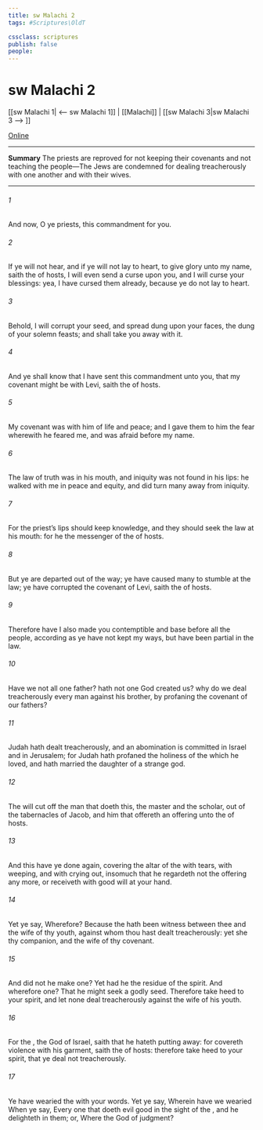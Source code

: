 ```yaml
---
title: sw Malachi 2
tags: #Scriptures\OldT

cssclass: scriptures
publish: false
people:
---
```


# sw Malachi 2
[[sw Malachi 1| <-- sw Malachi 1]] | [[Malachi]] | [[sw Malachi 3|sw Malachi 3 --> ]]

[Online](https://churchofjesuschrist.org/study/scriptures/ot/mal/2?lang=eng)

---
__Summary__
The priests are reproved for not keeping their covenants and not teaching the people—The Jews are condemned for dealing treacherously with one another and with their wives.

---
###### 1 
And now, O ye priests, this commandment  for you.

###### 2 
If ye will not hear, and if ye will not lay  to heart, to give glory unto my name, saith the  of hosts, I will even send a curse upon you, and I will curse your blessings: yea, I have cursed them already, because ye do not lay  to heart.

###### 3 
Behold, I will corrupt your seed, and spread dung upon your faces,  the dung of your solemn feasts; and  shall take you away with it.

###### 4 
And ye shall know that I have sent this commandment unto you, that my covenant might be with Levi, saith the  of hosts.

###### 5 
My covenant was with him of life and peace; and I gave them to him  the fear wherewith he feared me, and was afraid before my name.

###### 6 
The law of truth was in his mouth, and iniquity was not found in his lips: he walked with me in peace and equity, and did turn many away from iniquity.

###### 7 
For the priest’s lips should keep knowledge, and they should seek the law at his mouth: for he  the messenger of the  of hosts.

###### 8 
But ye are departed out of the way; ye have caused many to stumble at the law; ye have corrupted the covenant of Levi, saith the  of hosts.

###### 9 
Therefore have I also made you contemptible and base before all the people, according as ye have not kept my ways, but have been partial in the law.

###### 10 
Have we not all one father? hath not one God created us? why do we deal treacherously every man against his brother, by profaning the covenant of our fathers?

###### 11 
Judah hath dealt treacherously, and an abomination is committed in Israel and in Jerusalem; for Judah hath profaned the holiness of the  which he loved, and hath married the daughter of a strange god.

###### 12 
The  will cut off the man that doeth this, the master and the scholar, out of the tabernacles of Jacob, and him that offereth an offering unto the  of hosts.

###### 13 
And this have ye done again, covering the altar of the  with tears, with weeping, and with crying out, insomuch that he regardeth not the offering any more, or receiveth  with good will at your hand.

###### 14 
Yet ye say, Wherefore? Because the  hath been witness between thee and the wife of thy youth, against whom thou hast dealt treacherously: yet  she thy companion, and the wife of thy covenant.

###### 15 
And did not he make one? Yet had he the residue of the spirit. And wherefore one? That he might seek a godly seed. Therefore take heed to your spirit, and let none deal treacherously against the wife of his youth.

###### 16 
For the , the God of Israel, saith that he hateth putting away: for  covereth violence with his garment, saith the  of hosts: therefore take heed to your spirit, that ye deal not treacherously.

###### 17 
Ye have wearied the  with your words. Yet ye say, Wherein have we wearied  When ye say, Every one that doeth evil  good in the sight of the , and he delighteth in them; or, Where  the God of judgment?

